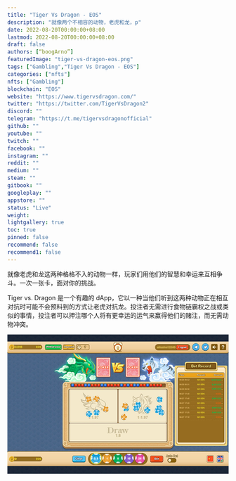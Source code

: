 ```yaml
---
title: "Tiger Vs Dragon - EOS"
description: "就像两个不相容的动物，老虎和龙，p"
date: 2022-08-20T00:00:00+08:00
lastmod: 2022-08-20T00:00:00+08:00
draft: false
authors: [“boogArno”]
featuredImage: "tiger-vs-dragon-eos.png"
tags: ["Gambling","Tiger Vs Dragon - EOS"]
categories: ["nfts"]
nfts: ["Gambling"]
blockchain: "EOS"
website: "https://www.tigervsdragon.com/"
twitter: "https://twitter.com/TigerVsDragon2"
discord: ""
telegram: "https://t.me/tigervsdragonofficial"
github: ""
youtube: ""
twitch: ""
facebook: ""
instagram: ""
reddit: ""
medium: ""
steam: ""
gitbook: ""
googleplay: ""
appstore: ""
status: "Live"
weight: 
lightgallery: true
toc: true
pinned: false
recommend: false
recommend1: false
---
```

就像老虎和龙这两种格格不入的动物一样，玩家们用他们的智慧和幸运来互相争斗。一次一张卡，面对你的挑战。

Tiger vs. Dragon 是一个有趣的 dApp，它以一种当他们听到这两种动物正在相互对抗时可能不会预料到的方式让老虎对抗龙。投注者无需进行食物链霸权之战或类似的事情，投注者可以押注哪个人将有更幸运的运气来赢得他们的赌注，而无需动物冲突。

![tigervsdragoneos-dapp-gambling-eos-image1_8715c16dad0023270e9adb570b9dbaf2](tigervsdragoneos-dapp-gambling-eos-image1_8715c16dad0023270e9adb570b9dbaf2.png)
